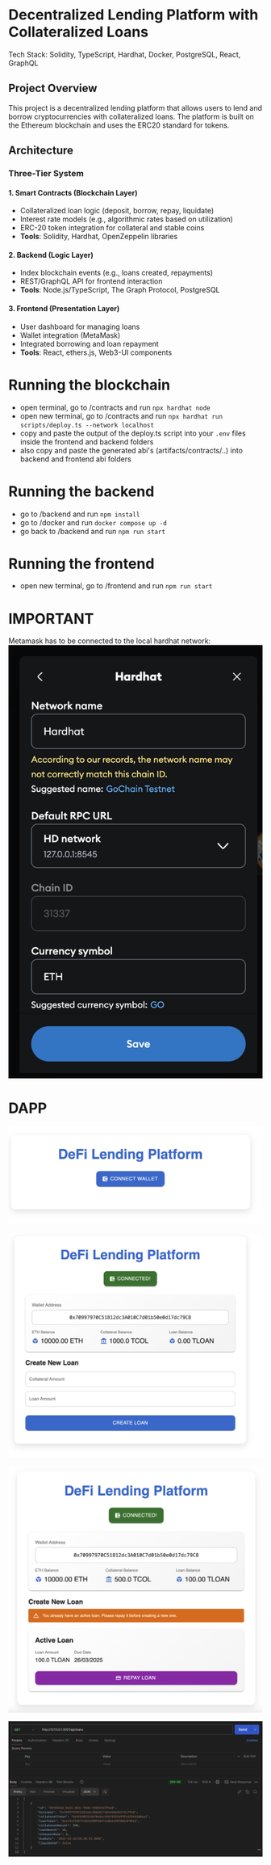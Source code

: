 # Decentralized Lending Platform with Collateralized Loans

Tech Stack: Solidity, TypeScript, Hardhat, Docker, PostgreSQL, React, GraphQL

## Project Overview

This project is a decentralized lending platform that allows users to lend and borrow cryptocurrencies with collateralized loans. The platform is built on the Ethereum blockchain and uses the ERC20 standard for tokens.

## Architecture

### Three-Tier System

#### 1. Smart Contracts (Blockchain Layer)
- Collateralized loan logic (deposit, borrow, repay, liquidate)
- Interest rate models (e.g., algorithmic rates based on utilization)
- ERC-20 token integration for collateral and stable coins
- **Tools**: Solidity, Hardhat, OpenZeppelin libraries

#### 2. Backend (Logic Layer)
- Index blockchain events (e.g., loans created, repayments)
- REST/GraphQL API for frontend interaction
- **Tools**: Node.js/TypeScript, The Graph Protocol, PostgreSQL

#### 3. Frontend (Presentation Layer)
- User dashboard for managing loans
- Wallet integration (MetaMask)
- Integrated borrowing and loan repayment
- **Tools**: React, ethers.js, Web3-UI components

# Running the blockchain
- open terminal, go to /contracts and run `npx hardhat node`
- open new terminal, go to /contracts and run `npx hardhat run scripts/deploy.ts --network localhost`
- copy and paste the output of the deploy.ts script into your `.env` files inside the frontend and backend folders
- also copy and paste the generated abi's (artifacts/contracts/..) into backend and frontend abi folders

# Running the backend
- go to /backend and run `npm install`
- go to /docker and run `docker compose up -d`
- go back to /backend and run `npm run start`

# Running the frontend
- open new terminal, go to /frontend and run `npm run start`

# IMPORTANT
Metamask has to be connected to the local hardhat network: ![alt text](/src/hardhatNetwork.png)

# DAPP

![alt text](/src/app1.png)

![alt text](/src/app2.png)

![alt text](/src/app3.png)

![alt text](/src/apiCall.png)